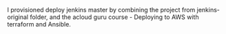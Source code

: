 I provisioned deploy jenkins master by combining the project from jenkins-original folder, and the acloud guru course - Deploying to AWS with terraform and Ansible.

